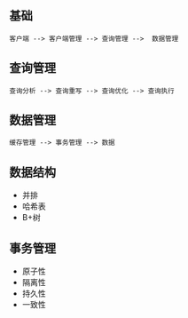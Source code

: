 ## 基础

```
客户端 --> 客户端管理 --> 查询管理 -->  数据管理
```

## 查询管理

```
查询分析 --> 查询重写 --> 查询优化 --> 查询执行
```

## 数据管理

```
缓存管理 --> 事务管理 --> 数据
```

## 数据结构

- 并排
- 哈希表
- B+树

## 事务管理

- 原子性
- 隔离性
- 持久性
- 一致性
